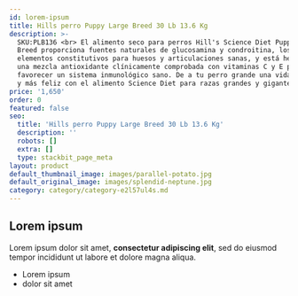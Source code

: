 ```yaml
---
id: lorem-ipsum
title: Hills perro Puppy Large Breed 30 Lb 13.6 Kg
description: >-
  SKU:PLB136 <br> El alimento seco para perros Hill's Science Diet Puppy Large
  Breed proporciona fuentes naturales de glucosamina y condroitina, los
  elementos constitutivos para huesos y articulaciones sanas, y está hecho con
  una mezcla antioxidante clínicamente comprobada con vitaminas C y E para
  favorecer un sistema inmunológico sano. De a tu perro grande una vida más sana
  y más feliz con el alimento Science Diet para razas grandes y gigantes.
price: '1,650'
order: 0
featured: false
seo:
  title: 'Hills perro Puppy Large Breed 30 Lb 13.6 Kg'
  description: ''
  robots: []
  extra: []
  type: stackbit_page_meta
layout: product
default_thumbnail_image: images/parallel-potato.jpg
default_original_image: images/splendid-neptune.jpg
category: category/category-e2l57ul4s.md
---
```

## Lorem ipsum

Lorem ipsum dolor sit amet, **consectetur adipiscing elit**, sed do eiusmod tempor incididunt ut labore et dolore magna aliqua.

- Lorem ipsum
- dolor sit amet